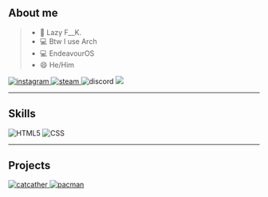 
<!--
<p align="center">
  <img src="https://user-images.githubusercontent.com/74739998/162453229-86558a04-f28e-471e-97cf-24e5383aaf7c.png" width="200"/>
  <p align="center">
    <strong>Scam!, I'm suchys</strong>
  </p>
</p>
-->


## About me
>- 🌱 Lazy F__K.
>- 💻 Btw I use Arch
>- 💻 EndeavourOS
>- 😄 He/Him
<p align="left">
  <a href="https://www.instagram.com/suchyholajf/">
    <img src="https://img.shields.io/badge/Instagram-%23E4405F.svg?style=for-the-badge&logo=Instagram&logoColor=white" alt="instagram"/>
  </a>
  <a href="https://steamcommunity.com/id/suchyjecelkemretard/">
    <img src="https://img.shields.io/badge/steam-%23000000.svg?style=for-the-badge&logo=steam&logoColor=white" alt="steam"/>
  </a>
  <a>
     <img src="https://img.shields.io/badge/%3CSuchy%3E-%237289DA.svg?style=for-the-badge&logo=discord&logoColor=white" alt="discord"/>
  </a>
  <a href="https://twitch.tv/suchyholajf"1 alt"twitch">
     <img src=https://img.shields.io/badge/twitch/status/:suchyholajf?style=social>
  </a>
  
</p>

---
## Skills
<p align="left">
  <img src="https://img.shields.io/badge/HTML5-E34F26?style=for-the-badge&logo=html5&logoColor=white" alt="HTML5"/>
  <img src="https://img.shields.io/badge/CSS3-1572B6?style=for-the-badge&logo=css3&logoColor=white" alt="CSS">
</p>

---
## Projects
<div>
  <a href="https://github.com/Suchys22/CatCatcher">
    <img src="https://github-readme-stats.vercel.app/api/pin/?username=suchys22&repo=CatCatcher&theme=bear" title="catcather"/>
  </a>  
  <a href="https://github.com/Suchys22/DefinitelyNotPacMan">
    <img src="https://github-readme-stats.vercel.app/api/pin/?username=suchys22&repo=DefinitelyNotPacMan&theme=bear" title="pacman"/>
  </a>  
   
</div>
